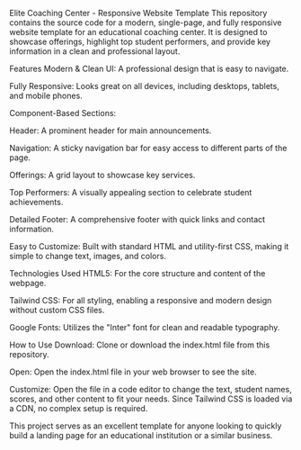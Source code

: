 Elite Coaching Center - Responsive Website Template
This repository contains the source code for a modern, single-page, and fully responsive website template for an educational coaching center. It is designed to showcase offerings, highlight top student performers, and provide key information in a clean and professional layout.


Features
Modern & Clean UI: A professional design that is easy to navigate.

Fully Responsive: Looks great on all devices, including desktops, tablets, and mobile phones.

Component-Based Sections:

Header: A prominent header for main announcements.

Navigation: A sticky navigation bar for easy access to different parts of the page.

Offerings: A grid layout to showcase key services.

Top Performers: A visually appealing section to celebrate student achievements.

Detailed Footer: A comprehensive footer with quick links and contact information.

Easy to Customize: Built with standard HTML and utility-first CSS, making it simple to change text, images, and colors.

Technologies Used
HTML5: For the core structure and content of the webpage.

Tailwind CSS: For all styling, enabling a responsive and modern design without custom CSS files.

Google Fonts: Utilizes the "Inter" font for clean and readable typography.

How to Use
Download: Clone or download the index.html file from this repository.

Open: Open the index.html file in your web browser to see the site.

Customize: Open the file in a code editor to change the text, student names, scores, and other content to fit your needs. Since Tailwind CSS is loaded via a CDN, no complex setup is required.

This project serves as an excellent template for anyone looking to quickly build a landing page for an educational institution or a similar business.
